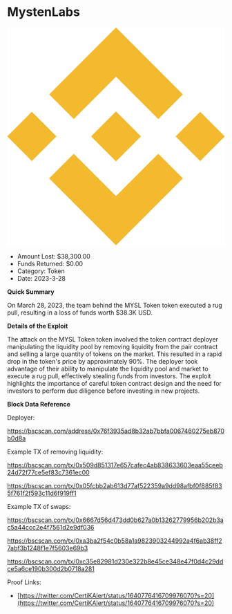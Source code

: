 # MystenLabs
![MystenLabs](/rektimages/MystenLabs.png)
- Amount Lost: $38,300.00
- Funds Returned: $0.00
- Category: Token
- Date: 2023-3-28

**Quick Summary**

On March 28, 2023, the team behind the MYSL Token token executed a rug pull, resulting in a loss of funds worth $38.3K USD.

  


 **Details of the Exploit**

The attack on the MYSL Token token involved the token contract deployer manipulating the liquidity pool by removing liquidity from the pair contract and selling a large quantity of tokens on the market. This resulted in a rapid drop in the token's price by approximately 90%. The deployer took advantage of their ability to manipulate the liquidity pool and market to execute a rug pull, effectively stealing funds from investors. The exploit highlights the importance of careful token contract design and the need for investors to perform due diligence before investing in new projects.

  


 **Block Data Reference**

Deployer:

https://bscscan.com/address/0x76f3935ad8b32ab7bbfa0067460275eb870b0d8a

Example TX of removing liquidity:

https://bscscan.com/tx/0x509d851317e657cafec4ab838633603eaa55ceeb24d72f77ce5ef83c7361ec00

https://bscscan.com/tx/0x05fcbb2ab613d77af522359a9dd98afbf0f885f835f761f2f593c11d6f919ff1

Example TX of swaps: 

https://bscscan.com/tx/0x6667d56d473dd0b627a0b13262779956b202b3ac5a44ccc2e4f7561d2e9df036

https://bscscan.com/tx/0xa3ba2f54c0b58a1a9823903244992a4f6ab38ff27abf3b1248f1e7f5603e69b3

https://bscscan.com/tx/0xc35e82981d230e322b8e45ce348e47f0d4c29ddce5a6ce190b300d2b0718a281


Proof Links:
- [https://twitter.com/CertiKAlert/status/1640776416709976070?s=20](https://twitter.com/CertiKAlert/status/1640776416709976070?s=20)


